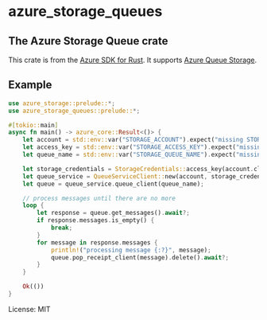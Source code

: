 # azure_storage_queues

## The Azure Storage Queue crate

This crate is from the [Azure SDK for Rust](https://github.com/azure/azure-sdk-for-rust).
It supports [Azure Queue Storage](https://docs.microsoft.com/azure/storage/queues/storage-queues-introduction).

## Example
```rust
use azure_storage::prelude::*;
use azure_storage_queues::prelude::*;

#[tokio::main]
async fn main() -> azure_core::Result<()> {
    let account = std::env::var("STORAGE_ACCOUNT").expect("missing STORAGE_ACCOUNT");
    let access_key = std::env::var("STORAGE_ACCESS_KEY").expect("missing STORAGE_ACCESS_KEY");
    let queue_name = std::env::var("STORAGE_QUEUE_NAME").expect("missing STORAGE_QUEUE_NAME");

    let storage_credentials = StorageCredentials::access_key(account.clone(), access_key);
    let queue_service = QueueServiceClient::new(account, storage_credentials);
    let queue = queue_service.queue_client(queue_name);

    // process messages until there are no more
    loop {
        let response = queue.get_messages().await?;
        if response.messages.is_empty() {
            break;
        }
        for message in response.messages {
            println!("processing message {:?}", message);
            queue.pop_receipt_client(message).delete().await?;
        }
    }

    Ok(())
}

```


License: MIT
